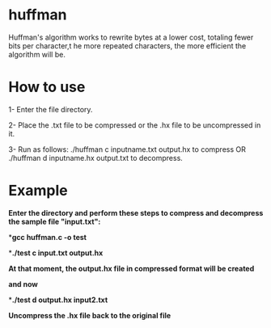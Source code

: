 # huffman

 Huffman's algorithm works to rewrite bytes at a lower cost, totaling fewer bits per character,t he more repeated characters, the more efficient the algorithm will be.
 
# How to use
 
1- Enter the file directory.

2- Place the .txt file to be compressed or the .hx file to be uncompressed in it.

3- Run as follows: ./huffman c inputname.txt output.hx to compress OR ./huffman d inputname.hx output.txt to decompress.


# Example


__Enter the directory and perform these steps to compress and decompress the sample file "input.txt":__

*__gcc huffman.c -o test__

*__./test c input.txt output.hx__

__At that moment, the output.hx file in compressed format will be created__

__and now__


*__./test d output.hx input2.txt__

__Uncompress the .hx file back to the original file__


